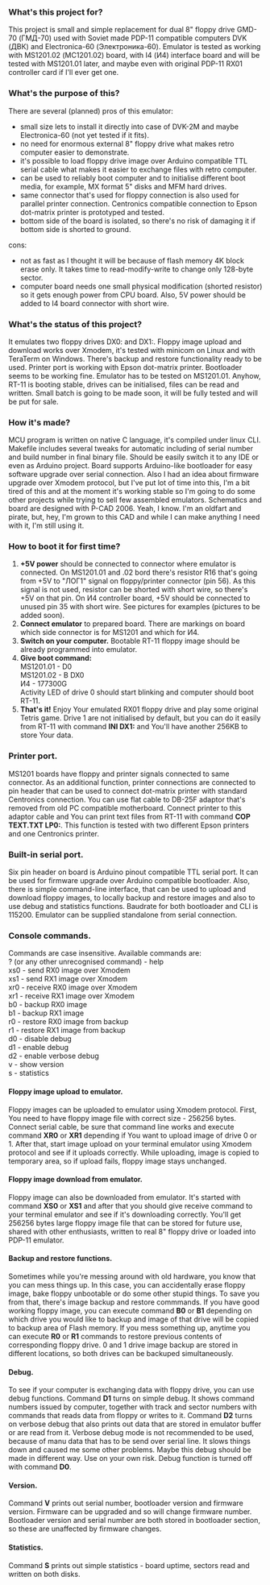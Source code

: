 ### What's this project for?
This project is small and simple replacement for dual 8" floppy drive GMD-70 (ГМД-70) used with Soviet made PDP-11 compatible computers DVK (ДВК) and Electronica-60 (Электроника-60). Emulator is tested as working with MS1201.02 (МС1201.02) board, with I4 (И4) interface board and will be tested with MS1201.01 later, and maybe even with original PDP-11 RX01 controller card if I'll ever get one.

### What's the purpose of this?
There are several (planned) pros of this emulator:
- small size lets to install it directly into case of DVK-2M and maybe Electronica-60 (not yet tested if it fits).
- no need for enormous external 8" floppy drive what makes retro computer easier to demonstrate.
- it's possible to load floppy drive image over Arduino compatible TTL serial cable what makes it easier to exchange files with retro computer.
-  can be used to reliably boot computer and to initialise different boot media, for example, MX format 5" disks and MFM hard drives.
-  same connector that's used for floppy connection is also used for parallel printer connection. Centronics compatible connection to Epson dot-matrix printer is prototyped and tested.
- bottom side of the board is isolated, so there's no risk of damaging it if bottom side is shorted to ground.

cons:
- not as fast as I thought it will be because of flash memory 4K block erase only. It takes time to read-modify-write to change only 128-byte sector.
- computer board needs one small physical modification (shorted resistor) so it gets enough power from CPU board. Also, 5V power should be added to I4 board connector with short wire.

### What's the status of this project?
It emulates two floppy drives DX0: and DX1:. Floppy image upload and download works over Xmodem, it's tested with minicom on Linux and with TeraTerm on Windows. There's backup and restore functionality ready to be used. Printer port is working with Epson dot-matrix printer. Bootloader seems to be working fine. Emulator has to be tested on MS1201.01. Anyhow, RT-11 is booting stable, drives can be initialised, files can be read and written. Small batch is going to be made soon, it will be fully tested and will be put for sale.

### How it's made?
MCU program is written on native C language, it's compiled under linux CLI. Makefile includes several tweaks for automatic including of serial number and build number in final binary file. Should be easily switch it to any IDE or even as Arduino project. Board supports Arduino-like bootloader for easy software upgrade over serial connection. Also I had an idea about firmware upgrade over Xmodem protocol, but I've put lot of time into this, I'm a bit tired of this and at the moment it's working stable so I'm going to do some other projects while trying to sell few assembled emulators. Schematics and board are designed with P-CAD 2006. Yeah, I know. I'm an oldfart and pirate, but, hey, I'm grown to this CAD and while I can make anything I need with it, I'm still using it.

### How to boot it for first time?
1. **+5V power** should be connected to connector where emulator is connected. On MS1201.01 and .02 bord there's resistor R16 that's going from +5V to "ЛОГ1" signal on floppy/printer connector (pin 56). As this signal is not used, resistor can be shorted with short wire, so there's +5V on that pin.
On И4 controller board, +5V should be connected to unused pin 35 with short wire. See pictures for examples (pictures to be added soon).  
2. **Connect emulator** to prepared board. There are markings on board which side connector is for MS1201 and which for И4.
3. **Switch on your computer.** Bootable RT-11 floppy image should be already programmed into emulator.
4. **Give boot command:**\
    MS1201.01 - D0\
    MS1201.02 - B DX0\
    И4 - 177300G\
   Activity LED of drive 0 should start blinking and computer should boot RT-11.
5. **That's it!** Enjoy Your emulated RX01 floppy drive and play some original Tetris game. Drive 1 are not initialised by default, but you can do it easily from RT-11 with command **INI DX1:** and You'll have another 256KB to store Your data.

### Printer port.
MS1201 boards have floppy and printer signals connected to same connector. As an additional function, printer connections are connected to pin header that can be used to connect dot-matrix printer with standard Centronics connection. You can use flat cable to DB-25F adaptor that's removed from old PC compatible motherboard. Connect printer to this adaptor cable and You can print text files from RT-11 with command **COP TEXT.TXT LP0:**. This function is tested with two different Epson printers and one Centronics printer.

### Built-in serial port.
Six pin header on board is Arduino pinout compatible TTL serial port. It can be used for firmware upgrade over Arduino compatible bootloader. Also, there is simple command-line interface, that can be used to upload and download floppy images, to locally backup and restore images and also to use debug and statistics functions. Baudrate for both bootloader and CLI is 115200. Emulator can be supplied standalone from serial connection.

### Console commands.
Commands are case insensitive. Available commands are:\
? (or any other unrecognised command) - help\
xs0 - send RX0 image over Xmodem\
xs1 - send RX1 image over Xmodem\
xr0 - receive RX0 image over Xmodem\
xr1 - receive RX1 image over Xmodem\
b0 - backup RX0 image\
b1 - backup RX1 image\
r0 - restore RX0 image from backup\
r1 - restore RX1 image from backup\
d0 - disable debug\
d1 - enable debug\
d2 - enable verbose debug\
v - show version\
s - statistics

#### Floppy image upload to emulator.
Floppy images can be uploaded to emulator using Xmodem protocol. First, You need to have floppy image file with correct size - 256256 bytes. Connect serial cable, be sure that command line works and execute command **XR0** or **XR1** depending if You want to upload image of drive 0 or 1. After that, start image upload on your terminal emulator using Xmodem protocol and see if it uploads correctly. While uploading, image is copied to temporary area, so if upload fails, floppy image stays unchanged.

#### Floppy image download from emulator.
Floppy image can also be downloaded from emulator. It's started with command **XS0** or **XS1** and after that you should give receive command to your terminal emulator and see if it's downloading correctly. You'll get 256256 bytes large floppy image file that can be stored for future use, shared with other enthusiasts, written to real 8" floppy drive or loaded into PDP-11 emulator.

#### Backup and restore functions.
Sometimes while you're messing around with old hardware, you know that you can mess things up. In this case, you can accidentally erase floppy image, bake floppy unbootable or do some other stupid things. To save you from that, there's image backup and restore commmands. If you have good working floppy image, you can execute command **B0** or **B1** depending on which drive you would like to backup and image of that drive will be copied to backup area of Flash memory. If you mess something up, anytime you can execute **R0** or **R1** commands to restore previous contents of corresponding floppy drive. 0 and 1 drive image backup are stored in different locations, so both drives can be backuped simultaneously.

#### Debug.
To see if your computer is exchanging data with floppy drive, you can use debug functions. Command **D1** turns on simple debug. It shows command numbers issued by computer, together with track and sector numbers with commands that reads data from floppy or writes to it. Command **D2** turns on verbose debug that also prints out data that are stored in emulator buffer or are read from it. Verbose debug mode is not recommended to be used, because of manu data that has to be send over serial line. It slows things down and caused me some other problems. Maybe this debug should be made in different way. Use on your own risk.
Debug function is turned off with command **D0**.

#### Version.
Command **V** prints out serial number, bootloader version and firmware version. Firmware can be upgraded and so will change firmware number. Bootloader version and serial number are both stored in bootloader section, so these are unaffected by firmware changes.

#### Statistics.
Command **S** prints out simple statistics - board uptime, sectors read and written on both disks.
